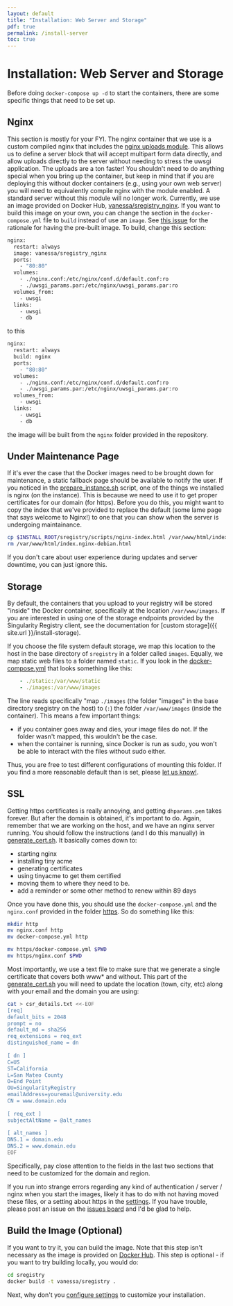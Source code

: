 ```yaml
---
layout: default
title: "Installation: Web Server and Storage"
pdf: true
permalink: /install-server
toc: true
---
```


# Installation: Web Server and Storage

Before doing `docker-compose up -d` to start the containers, there are some specific things that need to be set up.

## Nginx

This section is mostly for your FYI. The nginx container that we use is a custom compiled
nginx that includes the [nginx uploads module](https://www.nginx.com/resources/wiki/modules/upload/).
This allows us to define a server block that will accept multipart form data directly, and 
allow uploads directly to the server without needing to stress the uwsgi application. The uploads
are a ton faster! You shouldn't need to do anything special when you bring up the container, but
keep in mind that if you are deploying this without docker containers (e.g., using your own
web server) you will need to equivalently compile nginx with the module enabled. A standard
server without this module will no longer work. Currently, we use an image provided on Docker Hub,
[vanessa/sregistry_nginx](https://hub.docker.com/r/vanessa/sregistry_nginx). If you want to build this image
on your own, you can change the section in the `docker-compose.yml` file to `build` instead of use an
`image`.  See [this issue](https://github.com/singularityhub/sregistry/issues/140) for the rationale for
having the pre-built image. To build, change this section:

```bash
nginx:
  restart: always
  image: vanessa/sregistry_nginx
  ports:
    - "80:80"
  volumes:
    - ./nginx.conf:/etc/nginx/conf.d/default.conf:ro
    - ./uwsgi_params.par:/etc/nginx/uwsgi_params.par:ro
  volumes_from:
    - uwsgi
  links:
    - uwsgi
    - db
``` 

to this

```bash
nginx:
  restart: always
  build: nginx
  ports:
    - "80:80"
  volumes:
    - ./nginx.conf:/etc/nginx/conf.d/default.conf:ro
    - ./uwsgi_params.par:/etc/nginx/uwsgi_params.par:ro
  volumes_from:
    - uwsgi
  links:
    - uwsgi
    - db
```

the image will be built from the `nginx` folder provided in the repository.

## Under Maintenance Page
If it's ever the case that the Docker images need to be brought down for maintenance, a static fallback page should be available to notify the user. If you noticed in the [prepare_instance.sh](https://github.com/singularityhub/sregistry/blob/master/scripts/prepare_instance.sh) script, one of the things we installed is nginx (on the instance). This is because we need to use it to get proper certificates for our domain (for https). Before you do this, you might want to copy the index that we've provided to replace the default (some lame page that says welcome to Nginx!) to one that you can show when the server is undergoing maintainance.

```bash
cp $INSTALL_ROOT/sregistry/scripts/nginx-index.html /var/www/html/index.html
rm /var/www/html/index.nginx-debian.html
```

If you don't care about user experience during updates and server downtime, you can just ignore this.

## Storage

By default, the containers that you upload to your registry will be stored "inside" the Docker container, specifically at the location `/var/www/images`. If you are interested in
using one of the storage endpoints provided by the Singularity Registry client,
see the documentation for [custom storage]({{ site.url }}/install-storage). 

If you choose the file system default storage, we map this location to the host in the base directory of `sregistry` in a folder called `images`. Equally, we map static web files to a folder named `static`. If you look in the [docker-compose.yml](https://github.com/singularityhub/sregistry/blob/master/docker-compose.yml) that looks something like this:


```yaml
    - ./static:/var/www/static
    - ./images:/var/www/images
```

The line reads specifically "map `./images` (the folder "images" in the base directory sregistry on the host) to (`:`) the folder `/var/www/images` (inside the container). This means a few important things:

 - if you container goes away and dies, your image files do not. If the folder wasn't mapped, this wouldn't be the case.
 - when the container is running, since Docker is run as sudo, you won't be able to interact with the files without sudo either.

Thus, you are free to test different configurations of mounting this folder. If you find a more reasonable default than is set, please [let us know!](https://www.github.com/singularityhub/sregistry/issues).


## SSL
Getting https certificates is really annoying, and getting `dhparams.pem` takes forever. But after the domain is obtained, it's important to do. Again, remember that we are working on the host, and we have an nginx server running. You should follow the instructions (and I do this manually) in [generate_cert.sh](../scripts/generate_cert.sh). It basically comes down to:

 - starting nginx
 - installing tiny acme
 - generating certificates
 - using tinyacme to get them certified
 - moving them to where they need to be.
 - add a reminder or some other method to renew within 89 days

Once you have done this, you should use the `docker-compose.yml` and the `nginx.conf` provided in the folder [https](https). So do something like this:

```bash
mkdir http
mv nginx.conf http
mv docker-compose.yml http

mv https/docker-compose.yml $PWD
mv https/nginx.conf $PWD
```

Most importantly, we use a text file to make sure that we generate a single certificate that covers both www* and without. This part of the [generate_cert.sh](https://github.com/singularityhub/sregistry/blob/master/scripts/generate_cert.sh) you will need to update the location (town, city, etc) along with your email and the domain you are using:

```bash
cat > csr_details.txt <<-EOF
[req]
default_bits = 2048
prompt = no
default_md = sha256
req_extensions = req_ext
distinguished_name = dn
 
[ dn ]
C=US
ST=California
L=San Mateo County
O=End Point
OU=SingularityRegistry
emailAddress=youremail@university.edu
CN = www.domain.edu
 
[ req_ext ]
subjectAltName = @alt_names
 
[ alt_names ]
DNS.1 = domain.edu
DNS.2 = www.domain.edu
EOF
```

Specifically, pay close attention to the fields in the last two sections that need to be customized for the domain and region.

If you run into strange errors regarding any kind of authentication / server / nginx when you start the images, likely it has to do with not having moved these files, or a setting about https in the [settings](https://github.com/singularityhub/sregistry/tree/master/shub/settings). If you have trouble, please post an issue on the [issues board](https://www.github.com/singularityhub/sregistry/issues) and I'd be glad to help.


## Build the Image (Optional)
If you want to try it, you can build the image. Note that this step isn't necessary as the image is provided on [Docker Hub](https://hub.docker.com/r/vanessa/sregistry/). This step is optional - if you want to try building locally, you would do:


```bash
cd sregistry
docker build -t vanessa/sregistry .
```

Next, why don't you [configure settings](/sregistry/install-settings) to customize your installation.
